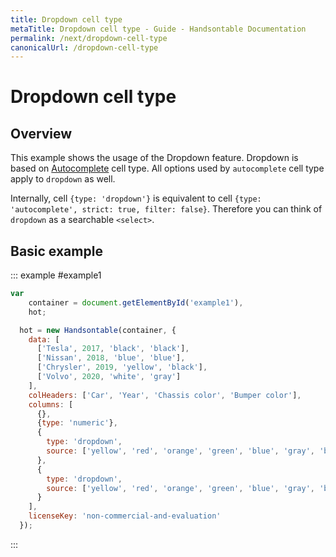```yaml
---
title: Dropdown cell type
metaTitle: Dropdown cell type - Guide - Handsontable Documentation
permalink: /next/dropdown-cell-type
canonicalUrl: /dropdown-cell-type
---
```


# Dropdown cell type

## Overview

This example shows the usage of the Dropdown feature. Dropdown is based on [Autocomplete](autocomplete.md) cell type. All options used by `autocomplete` cell type apply to `dropdown` as well.

Internally, cell `{type: 'dropdown'}` is equivalent to cell `{type: 'autocomplete', strict: true, filter: false}`. Therefore you can think of `dropdown` as a searchable `<select>`.

## Basic example

::: example #example1
```js
var
    container = document.getElementById('example1'),
    hot;

  hot = new Handsontable(container, {
    data: [
      ['Tesla', 2017, 'black', 'black'],
      ['Nissan', 2018, 'blue', 'blue'],
      ['Chrysler', 2019, 'yellow', 'black'],
      ['Volvo', 2020, 'white', 'gray']
    ],
    colHeaders: ['Car', 'Year', 'Chassis color', 'Bumper color'],
    columns: [
      {},
      {type: 'numeric'},
      {
        type: 'dropdown',
        source: ['yellow', 'red', 'orange', 'green', 'blue', 'gray', 'black', 'white']
      },
      {
        type: 'dropdown',
        source: ['yellow', 'red', 'orange', 'green', 'blue', 'gray', 'black', 'white']
      }
    ],
    licenseKey: 'non-commercial-and-evaluation'
  });
```
:::
